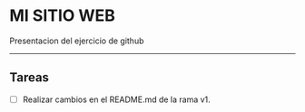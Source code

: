 # MI SITIO WEB
Presentacion del ejercicio de github

---
## Tareas

- [ ] Realizar cambios en el README.md de la rama v1.













